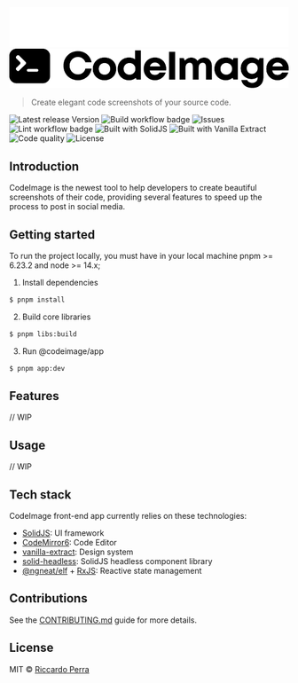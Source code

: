 ![CodeImage logo](./codeimage-logo-white.png#gh-dark-mode-only)
![CodeImage logo](./codeimage-logo-black.png#gh-light-mode-only)

> Create elegant code screenshots of your source code.

![Latest release Version](https://img.shields.io/badge/dynamic/json?color=success&label=Version&query=version&url=https%3A%2F%2Fraw.githubusercontent.com%2Friccardoperra%2Fcodeimage%2Fmain%2Fapps%2Fcodeimage%2Fpackage.json)
![Build workflow badge](https://img.shields.io/github/workflow/status/riccardoperra/codeimage/Build)
![Issues](https://img.shields.io/github/issues/riccardoperra/codeimage)
![Lint workflow badge](https://img.shields.io/github/workflow/status/riccardoperra/codeimage/Lint?label=lint)
![Built with SolidJS](https://img.shields.io/badge/Built%20with-SolidJS-blue)
![Built with Vanilla Extract](https://img.shields.io/badge/Built%20with-Vanilla%20Extract-ff69b4)
![Code quality](https://img.shields.io/lgtm/grade/javascript/github/riccardoperra/codeimage)
![License](https://img.shields.io/github/license/riccardoperra/codeimage)

## Introduction

CodeImage is the newest tool to help developers to create beautiful screenshots of their code, providing several
features to speed up the process to post in social media.

## Getting started

To run the project locally, you must have in your local machine pnpm >= 6.23.2 and node >= 14.x;

1. Install dependencies

```bash
$ pnpm install
```

2. Build core libraries

```bash
$ pnpm libs:build
```

3. Run @codeimage/app

```bash
$ pnpm app:dev
```

## Features

// WIP

## Usage

// WIP

## Tech stack

CodeImage front-end app currently relies on these technologies:

- [SolidJS](https://github.com/solidjs/solid): UI framework
- [CodeMirror6](https://codemirror.net/6/): Code Editor
- [vanilla-extract](https://github.com/seek-oss/vanilla-extract): Design system
- [solid-headless](https://github.com/LXSMNSYC/solid-headless): SolidJS headless component library
- [@ngneat/elf](https://github.com/ngneat/elf) + [RxJS](https://github.com/ReactiveX/rxjs): Reactive state management

## Contributions

See the [CONTRIBUTING.md](/CONTRIBUTING.md) guide for more details.

## License

MIT © [Riccardo Perra](https://github.com/riccardoperra)
